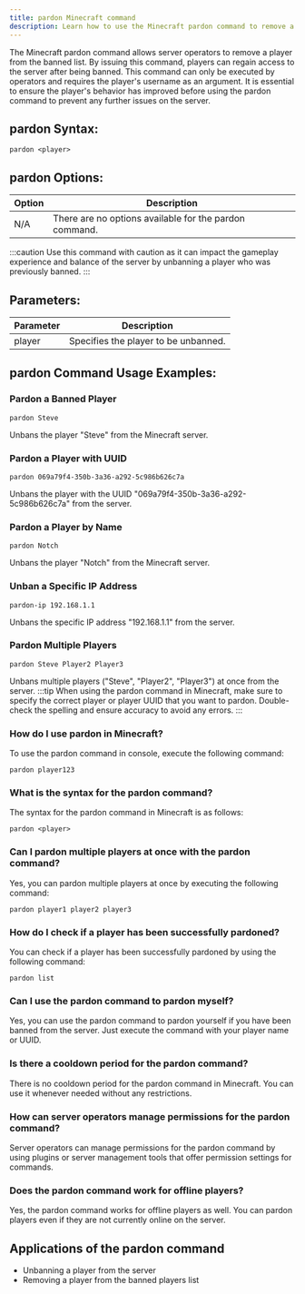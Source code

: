 ```yaml
---
title: pardon Minecraft command
description: Learn how to use the Minecraft pardon command to remove a player from the server's banned list.
---
```


The Minecraft pardon command allows server operators to remove a player from the banned list. By issuing this command, players can regain access to the server after being banned. This command can only be executed by operators and requires the player's username as an argument. It is essential to ensure the player's behavior has improved before using the pardon command to prevent any further issues on the server.

## pardon Syntax:
```console
pardon <player>
```

## pardon Options:
| Option | Description                                      |
|--------|--------------------------------------------------|
| N/A    | There are no options available for the pardon command.|

:::caution
Use this command with caution as it can impact the gameplay experience and balance of the server by unbanning a player who was previously banned.
:::

## Parameters:
| Parameter | Description                            |
|-----------|----------------------------------------|
| player    | Specifies the player to be unbanned.   |
## pardon Command Usage Examples:
### Pardon a Banned Player
```console
pardon Steve
```
Unbans the player "Steve" from the Minecraft server.

### Pardon a Player with UUID
```console
pardon 069a79f4-350b-3a36-a292-5c986b626c7a
```
Unbans the player with the UUID "069a79f4-350b-3a36-a292-5c986b626c7a" from the server.

### Pardon a Player by Name
```console
pardon Notch
```
Unbans the player "Notch" from the Minecraft server.

### Unban a Specific IP Address
```console
pardon-ip 192.168.1.1
```
Unbans the specific IP address "192.168.1.1" from the server.

### Pardon Multiple Players
```console
pardon Steve Player2 Player3
```
Unbans multiple players ("Steve", "Player2", "Player3") at once from the server.
:::tip
When using the pardon command in Minecraft, make sure to specify the correct player or player UUID that you want to pardon. Double-check the spelling and ensure accuracy to avoid any errors.
:::

### How do I use pardon in Minecraft?
To use the pardon command in console, execute the following command:
```console
pardon player123
```

### What is the syntax for the pardon command?
The syntax for the pardon command in Minecraft is as follows:
```console
pardon <player>
```

### Can I pardon multiple players at once with the pardon command?
Yes, you can pardon multiple players at once by executing the following command:
```console
pardon player1 player2 player3
```

### How do I check if a player has been successfully pardoned?
You can check if a player has been successfully pardoned by using the following command:
```console
pardon list
```

### Can I use the pardon command to pardon myself?
Yes, you can use the pardon command to pardon yourself if you have been banned from the server. Just execute the command with your player name or UUID.

### Is there a cooldown period for the pardon command?
There is no cooldown period for the pardon command in Minecraft. You can use it whenever needed without any restrictions.

### How can server operators manage permissions for the pardon command?
Server operators can manage permissions for the pardon command by using plugins or server management tools that offer permission settings for commands.

### Does the pardon command work for offline players?
Yes, the pardon command works for offline players as well. You can pardon players even if they are not currently online on the server.
## Applications of the pardon command

- Unbanning a player from the server
- Removing a player from the banned players list